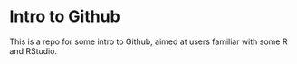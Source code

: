 # Intro to Github

This is a repo for some intro to Github, aimed at users familiar with some R and RStudio.
